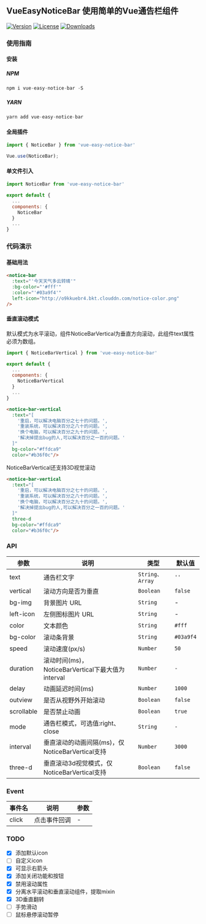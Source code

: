 ## VueEasyNoticeBar 使用简单的Vue通告栏组件
<a href="https://www.npmjs.com/package/vue-easy-notice-bar"><img src="https://img.shields.io/npm/v/vue-easy-notice-bar.svg" alt="Version"></a>
<a href="https://www.npmjs.com/package/vue-easy-notice-bar"><img src="https://img.shields.io/npm/l/vue-easy-notice-bar.svg" alt="License"></a>
<a href="https://www.npmjs.com/package/vue-easy-notice-bar"><img src="https://img.shields.io/npm/dm/vue-easy-notice-bar.svg" alt="Downloads"></a>

### 使用指南

#### 安装

##### NPM
``` javascript
npm i vue-easy-notice-bar -S 
``` 
##### YARN
``` javascript
yarn add vue-easy-notice-bar
``` 

#### 全局插件
``` javascript
import { NoticeBar } from 'vue-easy-notice-bar'

Vue.use(NoticeBar);
```
#### 单文件引入
``` javascript
import NoticeBar from 'vue-easy-notice-bar'

export default {
  ...
  components: {
    NoticeBar
  }
  ...
}
```

### 代码演示

#### 基础用法

```html
<notice-bar
  :text="'今天天气多云转晴'"
  :bg-color="'#fff'"
  :color="'#03a9f4'"
  left-icon="http://o9kkuebr4.bkt.clouddn.com/notice-color.png"
/>
```

#### 垂直滚动模式

默认模式为水平滚动，组件NoticeBarVertical为垂直方向滚动，此组件text属性必须为数组。

``` javascript
import { NoticeBarVertical } from 'vue-easy-notice-bar'

export default {
  ...
  components: {
    NoticeBarVertical
  }
  ...
}
```
```html
<notice-bar-vertical
  :text="[
    '重启，可以解决电脑百分之七十的问题。',
    '重装系统，可以解决百分之八十的问题。',
    '换个电脑，可以解决百分之九十的问题。',
    '解决掉提出bug的人,可以解决百分之一百的问题。'
  ]"
  bg-color="#ffdca9"
  color="#b36f0c"/>
```
NoticeBarVertical还支持3D视觉滚动
```html
<notice-bar-vertical
  :text="[
    '重启，可以解决电脑百分之七十的问题。',
    '重装系统，可以解决百分之八十的问题。',
    '换个电脑，可以解决百分之九十的问题。',
    '解决掉提出bug的人,可以解决百分之一百的问题。'
  ]"
  three-d
  bg-color="#ffdca9"
  color="#b36f0c"/>
```

### API

| 参数 | 说明 | 类型 | 默认值 |
|-----------|-----------|-----------|-------------|
| text | 通告栏文字 | `String、Array` | `''` |
| vertical | 滚动方向是否为垂直 | `Boolean` | `false` |
| bg-img | 背景图片 URL | `String` | - |
| left-icon | 左侧图标图片 URL | `String` | - |
| color | 文本颜色 | `String` | `#fff` |
| bg-color | 滚动条背景 | `String` | `#03a9f4` |
| speed | 滚动速度(px/s) | `Number` | `50` |
| duration | 滚动时间(ms)，NoticeBarVertical下最大值为interval | `Number` | `-` |
| delay | 动画延迟时间(ms) | `Number` | `1000` |
| outview | 是否从视野外开始滚动 | `Boolean` | `false` |
| scrollable | 是否禁止动画 | `Boolean` | `true` |
| mode | 通告栏模式，可选值:right、close | `String` | `-` |
| interval | 垂直滚动的动画间隔(ms)，仅NoticeBarVertical支持 | `Number` | `3000` |
| three-d | 垂直滚动3d视觉模式，仅NoticeBarVertical支持 | `Boolean` | `false` |

### Event

| 事件名 | 说明 | 参数 |
|-----------|-----------|-----------|
| click | 点击事件回调 | - |

### TODO

- [x] 添加默认icon
- [ ] 自定义icon
- [x] 可显示右箭头
- [x] 添加关闭功能和按钮
- [x] 禁用滚动属性
- [x] 分离水平滚动和垂直滚动组件，提取mixin
- [x] 3D垂直翻转
- [ ] 手势滑动
- [ ] 鼠标悬停滚动暂停
